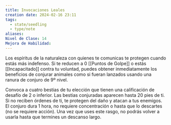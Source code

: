 ```yaml
---
title: Invocaciones Leales
creation date: 2024-02-16 23:11
tags:
  - state/seedling
  - type/note
aliases: 
Nivel de Clase: 14
Mejora de Habilidad:
---
```

Los espíritus de la naturaleza con quienes te comunicas te protegen cuando estás más indefenso. Si te reducen a 0 [[Puntos de Golpe]] o estás [[Incapacitado]] contra tu voluntad, puedes obtener
inmediatamente los beneficios de conjurar animales como si fueran lanzados usando una ranura de conjuro de 9º nivel.

Convoca a cuatro bestias de tu elección que tienen una calificación de desafío de 2 o inferior. Las
bestias conjuradas aparecen hasta 20 pies de ti. Si no reciben órdenes de ti, te protegen del daño y atacan a tus enemigos. El conjuro dura 1 hora, no requiere concentración o hasta que lo descartes (no se requiere acción).
Una vez que uses este rasgo, no podrás volver a usarla hasta que termines un descanso largo.




